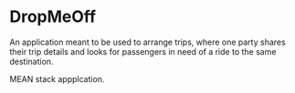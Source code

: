 DropMeOff
=========

An application meant to be used to arrange trips, where one party shares their trip details and looks for passengers in need of a ride to the same destination.

MEAN stack appplcation.
